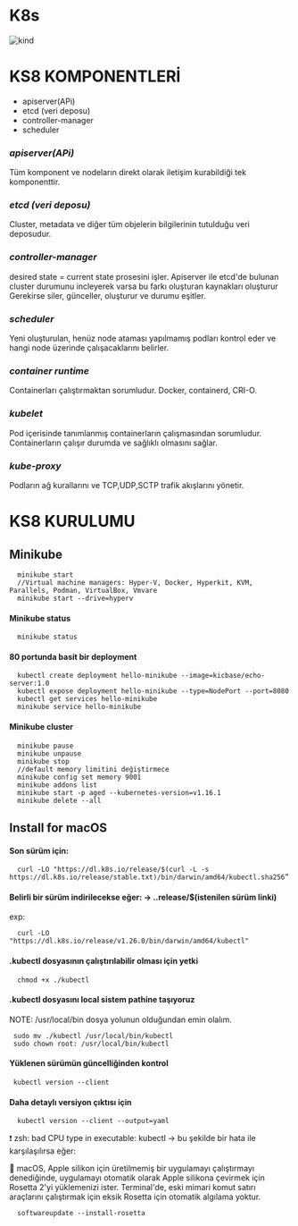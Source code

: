 # K8s
![kind](https://user-images.githubusercontent.com/78857072/206575533-e267a09b-5754-4809-90cd-b2e4b2f1ef4c.png)

  # **KS8 KOMPONENTLERİ**

- apiserver(APi)
- etcd (veri deposu)
- controller-manager
- scheduler

 ### *apiserver(APi)*

   Tüm komponent ve nodeların direkt olarak iletişim kurabildiği tek komponenttir.

 ### *etcd (veri deposu)*

   Cluster, metadata ve diğer tüm objelerin bilgilerinin tutulduğu veri deposudur.

 ### *controller-manager*

   desired state = current state prosesini işler. Apiserver ile etcd'de bulunan cluster durumunu incleyerek varsa bu farkı oluşturan kaynakları oluşturur Gerekirse siler, günceller, oluşturur ve durumu eşitler.
   
 ### *scheduler*
   Yeni oluşturulan, henüz node ataması yapılmamış podları kontrol eder ve hangi node üzerinde çalışacaklarını belirler.
   
 ### *container runtime*
   Containerları çalıştırmaktan sorumludur. Docker, containerd, CRI-O.
   
 ### *kubelet*
   Pod içerisinde tanımlanmış containerların çalışmasından sorumludur. Containerların çalışır durumda ve sağlıklı olmasını sağlar.
   
 ### *kube-proxy*
   Podların ağ kurallarını ve TCP,UDP,SCTP trafik akışlarını yönetir. 
 # **KS8 KURULUMU**
 
 ## Minikube
 
      minikube start
      //Virtual machine managers: Hyper-V, Docker, Hyperkit, KVM, Parallels, Podman, VirtualBox, Vmvare
      minikube start --drive=hyperv  
 #### Minikube status
      minikube status
 ####  80 portunda basit bir deployment
      kubectl create deployment hello-minikube --image=kicbase/echo-server:1.0
      kubectl expose deployment hello-minikube --type=NodePort --port=8080
      kubectl get services hello-minikube
      minikube service hello-minikube
 #### Minikube cluster
      minikube pause
      minikube unpause
      minikube stop
      //default memory limitini değiştirmece
      minikube config set memory 9001
      minikube addons list
      minikube start -p aged --kubernetes-version=v1.16.1
      minikube delete --all
      
  ## Install for macOS
  
  #### Son sürüm için:
  
      curl -LO "https://dl.k8s.io/release/$(curl -L -s https://dl.k8s.io/release/stable.txt)/bin/darwin/amd64/kubectl.sha256”
      
  #### Belirli bir sürüm indirilecekse eğer: -> ..release/$(istenilen sürüm linki) 
  exp:
     
      curl -LO "https://dl.k8s.io/release/v1.26.0/bin/darwin/amd64/kubectl"
      
  #### .kubectl dosyasının çalıştırılabilir olması için yetki 

      chmod +x ./kubectl
      
  #### .kubectl dosyasını local sistem pathine taşıyoruz
  
  NOTE: /usr/local/bin dosya yolunun olduğundan emin olalım.
     
     sudo mv ./kubectl /usr/local/bin/kubectl
     sudo chown root: /usr/local/bin/kubectl
     
  #### Yüklenen sürümün güncelliğinden kontrol
  
     kubectl version --client
  
  #### Daha detaylı versiyon çıktısı için
  
      kubectl version --client --output=yaml
      
:exclamation: zsh: bad CPU type in executable: kubectl -> bu şekilde bir hata ile karşılaşılırsa eğer:

:high_brightness: macOS, Apple silikon için üretilmemiş bir uygulamayı çalıştırmayı denediğinde, uygulamayı otomatik olarak Apple silikona çevirmek için Rosetta 2'yi yüklemenizi ister. Terminal'de, eski mimari komut satırı araçlarını çalıştırmak için eksik Rosetta için otomatik algılama yoktur.
  
      softwareupdate --install-rosetta
  
    
 
      
    
 
 
